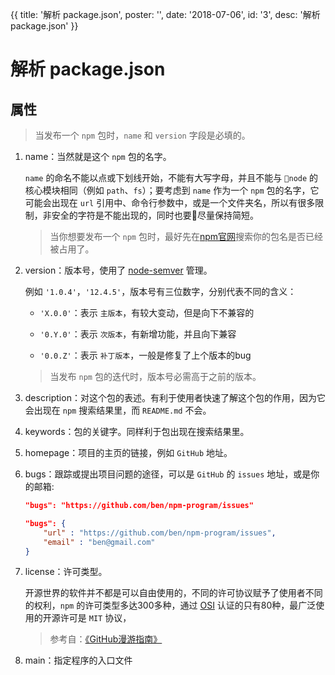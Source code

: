 {{
    title: '解析 package.json',
    poster: '',
    date: '2018-07-06',
    id: '3',
    desc: '解析 package.json'
}}
# 解析 package.json

## 属性

> 当发布一个 `npm` 包时，`name` 和 `version` 字段是必填的。

1. name：当然就是这个 `npm` 包的名字。

    `name` 的命名不能以点或下划线开始，不能有大写字母，并且不能与 `node` 的核心模块相同（例如 `path`、`fs`）；要考虑到 `name` 作为一个 `npm` 包的名字，它可能会出现在 `url` 引用中、命令行参数中，或是一个文件夹名，所以有很多限制，非安全的字符是不能出现的，同时也要尽量保持简短。

    > 当你想要发布一个 `npm` 包时，最好先在[npm官网](https://www.npmjs.com/)搜索你的包名是否已经被占用了。

2. version：版本号，使用了 [node-semver](https://github.com/npm/node-semver) 管理。

    例如 `'1.0.4'`，`'12.4.5'`，版本号有三位数字，分别代表不同的含义：

    - `'X.0.0'`：表示 `主版本`，有较大变动，但是向下不兼容的

    - `'0.Y.0'`：表示 `次版本`，有新增功能，并且向下兼容

    - `'0.0.Z'`：表示 `补丁版本`，一般是修复了上个版本的bug

    > 当发布 `npm` 包的迭代时，版本号必需高于之前的版本。

3. description：对这个包的表述。有利于使用者快速了解这个包的作用，因为它会出现在 `npm` 搜索结果里，而 `README.md` 不会。

4. keywords：包的关键字。同样利于包出现在搜索结果里。

4. homepage：项目的主页的链接，例如 `GitHub` 地址。

5. bugs：跟踪或提出项目问题的途径，可以是 `GitHub` 的 `issues` 地址，或是你的邮箱:
    ```json
    "bugs": "https://github.com/ben/npm-program/issues"
    ```
    ```json
    "bugs": {
        "url" : "https://github.com/ben/npm-program/issues",
        "email" : "ben@gmail.com"
    }
    ```

6. license：许可类型。

    开源世界的软件并不都是可以自由使用的，不同的许可协议赋予了使用者不同的权利，`npm` 的许可类型多达300多种，通过 [OSI](https://opensource.org/about) 认证的只有80种，最广泛使用的开源许可是 `MIT` 协议，

    > 参考自：[《GitHub漫游指南》](https://github.phodal.com/)
7. main：指定程序的入口文件
